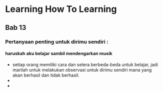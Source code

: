 # Learning How To Learning

## Bab 13
### Pertanyaan penting untuk dirimu sendiri : 
#### haruskah aku belajar sambil mendengarkan musik
- setiap orang memiliki cara dan selera berbeda-beda untuk belajar, jadi marilah untuk melakukan observasi untuk dirimu sendiri mana yang akan berhasil dan tidak berhasil.
- 
- 

<!--stackedit_data:
eyJoaXN0b3J5IjpbLTM4NjU4NDc3OV19
-->